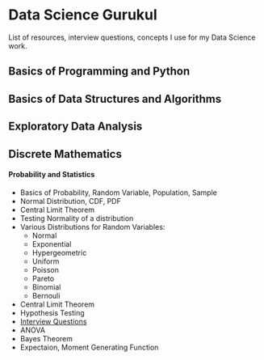 # Data Science Gurukul

List of resources, interview questions, concepts I use for my Data Science work.

## Basics of Programming and Python

## Basics of Data Structures and Algorithms

## Exploratory Data Analysis

## Discrete Mathematics

#### Probability and Statistics

- Basics of Probability, Random Variable, Population, Sample
- Normal Distribution, CDF, PDF
- Central Limit Theorem
- Testing Normality of a distribution
- Various Distributions for Random Variables:
  - Normal
  - Exponential
  - Hypergeometric
  - Uniform
  - Poisson
  - Pareto
  - Binomial
  - Bernouli
- Central Limit Theorem
- Hypothesis Testing
- [Interview Questions]()
- ANOVA
- Bayes Theorem
- Expectaion, Moment Generating Function

